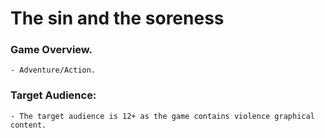 # The sin and the soreness
### Game Overview.
	- Adventure/Action.
### Target Audience:
	- The target audience is 12+ as the game contains violence graphical content.
